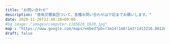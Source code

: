 ```yaml
---
title: "お問い合わせ"
description: "徳島交響楽団ついて、各種お問い合わせは下記までお願いします。"
date: 2020-11-26T22:40:28+09:00
#bg_image: "images/computer-1185626_1920.jpg"
map : "https://www.google.com/maps/embed?pb=!1m14!1m8!1m3!1d13216.081263944285!2d134.5731387!3d34.09462!3m2!1i1024!2i768!4f13.1!3m3!1m2!1s0x0%3A0x2428d96bdc007c90!2z6Z-z5qW95Zar6Iy2IOOBv-OBjQ!5e0!3m2!1sja!2sjp!4v1606205452826!5m2!1sja!2sjp"
draft: false
---
```


